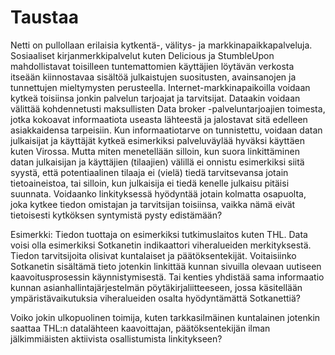 Taustaa
=======

Netti on pullollaan erilaisia kytkentä-, välitys- ja markkinapaikkapalveluja.
Sosiaaliset kirjanmerkkipalvelut kuten Delicious ja StumbleUpon mahdollistavat
toisilleen tuntemattomien käyttäjien löytävän verkosta itseään kiinnostavaa
sisältöä julkaistujen suositusten, avainsanojen ja tunnettujen mieltymysten
perusteella. Internet-markkinapaikoilla voidaan kytkeä toisiinsa jonkin
palvelun tarjoajat ja tarvitsijat. Dataakin voidaan välittää kohdennetusti
maksullisten Data broker -palveluntarjoajien toimesta, jotka kokoavat
informaatiota useasta lähteestä ja jalostavat sitä edelleen asiakkaidensa
tarpeisiin. Kun informaatiotarve on tunnistettu, voidaan datan julkaisijat ja
käyttäjät kytkeä esimerkiksi palveluväylää hyväksi käyttäen kuten Virossa.
Mutta miten menetellään silloin, kun suora linkittäminen datan julkaisijan ja
käyttäjien (tilaajien) välillä ei onnistu esimerkiksi siitä syystä, että
potentiaalinen tilaaja ei (vielä) tiedä tarvitsevansa jotain tietoaineistoa,
tai silloin, kun julkaisija ei tiedä kenelle julkaisu pitäisi suunnata.
Voidaanko linkityksessä hyödyntää jotain kolmatta osapuolta, joka kytkee
tiedon omistajan ja tarvitsijan toisiinsa, vaikka nämä eivät tietoisesti
kytköksen syntymistä pysty edistämään?

Esimerkki:
Tiedon tuottaja on esimerkiksi tutkimuslaitos kuten THL. Data voisi olla
esimerkiksi Sotkanetin indikaattori viheralueiden merkityksestä. Tiedon
tarvitsijoita olisivat kuntalaiset ja päätöksentekijät. Voitaisiinko
Sotkanetin sisältämä tieto jotenkin linkittää kunnan sivuilla olevaan
uutiseen kaavoitusprosessin käynnistymisestä. Tai kenties yhdistää sama
informaatio kunnan asianhallintajärjestelmän pöytäkirjaliitteeseen, jossa
käsitellään ympäristävaikutuksia viheralueiden osalta hyödyntämättä Sotkanettiä?

Voiko jokin ulkopuolinen toimija, kuten tarkkasilmäinen kuntalainen jotenkin
saattaa THL:n datalähteen kaavoittajan, päätöksentekijän ilman jälkimmiäisten
aktiivista osallistumista linkitykseen?

